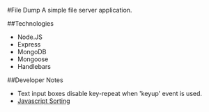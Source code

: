 #File Dump
A simple file server application.

##Technologies
- Node.JS
- Express
- MongoDB
- Mongoose
- Handlebars

##Developer Notes
- Text input boxes disable key-repeat when 'keyup' event is used.
- [Javascript Sorting](https://developer.mozilla.org/en-US/docs/Web/JavaScript/Reference/Global_Objects/Array/sort)

